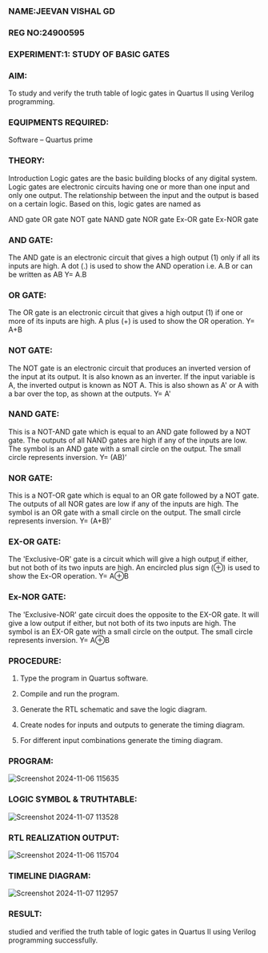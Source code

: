 ### NAME:JEEVAN VISHAL GD
### REG NO:24900595
### EXPERIMENT:1: STUDY OF BASIC GATES

### AIM:

To study and verify the truth table of logic gates in Quartus II using Verilog programming.

### EQUIPMENTS REQUIRED:

Software – Quartus prime 

### THEORY:

Introduction Logic gates are the basic building blocks of any digital system. Logic gates are electronic circuits having one or more than one input and only one output. The relationship between the input and the output is based on a certain logic. Based on this, logic gates are named as

AND gate OR gate NOT gate NAND gate NOR gate Ex-OR gate Ex-NOR gate

### AND GATE:

The AND gate is an electronic circuit that gives a high output (1) only if all its inputs are high. A dot (.) is used to show the AND operation i.e. A.B or can be written as AB
Y= A.B

### OR GATE:

The OR gate is an electronic circuit that gives a high output (1) if one or more of its inputs are high. A plus (+) is used to show the OR operation.
Y= A+B

### NOT GATE:

The NOT gate is an electronic circuit that produces an inverted version of the input at its output. It is also known as an inverter. If the input variable is A, the inverted output is known as NOT A. This is also shown as A' or A with a bar over the top, as shown at the outputs.
Y= A'

### NAND GATE:

This is a NOT-AND gate which is equal to an AND gate followed by a NOT gate. The outputs of all NAND gates are high if any of the inputs are low. The symbol is an AND gate with a small circle on the output. The small circle represents inversion.
Y= (AB)’

### NOR GATE:

This is a NOT-OR gate which is equal to an OR gate followed by a NOT gate. The outputs of all NOR gates are low if any of the inputs are high. The symbol is an OR gate with a small circle on the output. The small circle represents inversion.
Y= (A+B)’

### EX-OR GATE:

The 'Exclusive-OR' gate is a circuit which will give a high output if either, but not both of its two inputs are high. An encircled plus sign (⊕) is used to show the Ex-OR operation.
Y= A⊕B

### Ex-NOR GATE:

The 'Exclusive-NOR' gate circuit does the opposite to the EX-OR gate. It will give a low output if either, but not both of its two inputs are high. The symbol is an EX-OR gate with a small circle on the output. The small circle represents inversion.
Y= A⊕B

### PROCEDURE: 

1.	Type the program in Quartus software.

2.	Compile and run the program.

3.	Generate the RTL schematic and save the logic diagram.

4.	Create nodes for inputs and outputs to generate the timing diagram.

5.	For different input combinations generate the timing diagram.


### PROGRAM:
 ![Screenshot 2024-11-06 115635](https://github.com/user-attachments/assets/70640430-716c-4b02-b668-a4eca63a6b49)

 
### LOGIC SYMBOL & TRUTHTABLE:
![Screenshot 2024-11-07 113528](https://github.com/user-attachments/assets/510fbfe9-ec65-4998-8f99-724bf120edb4)

### RTL REALIZATION OUTPUT: 
![Screenshot 2024-11-06 115704](https://github.com/user-attachments/assets/830382e2-7b6c-40bd-85a5-aa61a768b065)

### TIMELINE DIAGRAM:
![Screenshot 2024-11-07 112957](https://github.com/user-attachments/assets/b1b801f2-9055-41b2-81a9-9d4a918777af)

### RESULT:
studied and verified the truth table of logic gates in Quartus II using Verilog programming successfully.




